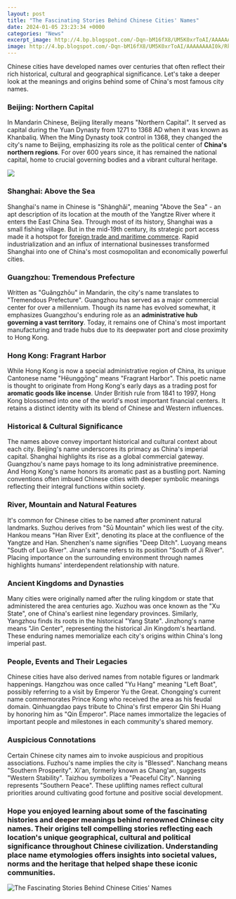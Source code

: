 ```yaml
---
layout: post
title: "The Fascinating Stories Behind Chinese Cities' Names"
date: 2024-01-05 23:23:34 +0000
categories: "News"
excerpt_image: http://4.bp.blogspot.com/-Dqn-bM16fX8/UM5K0xrToAI/AAAAAAAAI0k/Rkhqzkep2qU/s1600/Dalian_City_Fascinating_Chinese_Zhongshan_Square_China_Asia_Hd_Desktop_Wallpaper_citiesoflove.blogspot.com.jpg
image: http://4.bp.blogspot.com/-Dqn-bM16fX8/UM5K0xrToAI/AAAAAAAAI0k/Rkhqzkep2qU/s1600/Dalian_City_Fascinating_Chinese_Zhongshan_Square_China_Asia_Hd_Desktop_Wallpaper_citiesoflove.blogspot.com.jpg
---
```


Chinese cities have developed names over centuries that often reflect their rich historical, cultural and geographical significance. Let's take a deeper look at the meanings and origins behind some of China's most famous city names.
### Beijing: Northern Capital
In Mandarin Chinese, Beijing literally means "Northern Capital". It served as capital during the Yuan Dynasty from 1271 to 1368 AD when it was known as Khanbaliq. When the Ming Dynasty took control in 1368, they changed the city's name to Beijing, emphasizing its role as the political center of **China's northern regions**. For over 600 years since, it has remained the national capital, home to crucial governing bodies and a vibrant cultural heritage.  

![](http://www.chinahighlights.com/image/travelguide/top10-china-tourist-cities.jpg)
### Shanghai: Above the Sea 
Shanghai's name in Chinese is "Shànghǎi", meaning "Above the Sea" - an apt description of its location at the mouth of the Yangtze River where it enters the East China Sea. Through most of its history, Shanghai was a small fishing village. But in the mid-19th century, its strategic port access made it a hotspot for [foreign trade and maritime commerce](https://travelokla.github.io/2024-01-01-10-raisons-pour-visiter-l-xc9thiopie/). Rapid industrialization and an influx of international businesses transformed Shanghai into one of China's most cosmopolitan and economically powerful cities.
### Guangzhou: Tremendous Prefecture
Written as "Guǎngzhōu" in Mandarin, the city's name translates to "Tremendous Prefecture". Guangzhou has served as a major commercial center for over a millennium. Though its name has evolved somewhat, it emphasizes Guangzhou's enduring role as an **administrative hub governing a vast territory**. Today, it remains one of China's most important manufacturing and trade hubs due to its deepwater port and close proximity to Hong Kong.  
### Hong Kong: Fragrant Harbor
While Hong Kong is now a special administrative region of China, its unique Cantonese name "Hēunggōng" means "Fragrant Harbor". This poetic name is thought to originate from Hong Kong's early days as a trading post for **aromatic goods like incense**. Under British rule from 1841 to 1997, Hong Kong blossomed into one of the world's most important financial centers. It retains a distinct identity with its blend of Chinese and Western influences.
### Historical & Cultural Significance
The names above convey important historical and cultural context about each city. Beijing's name underscores its primacy as China's imperial capital. Shanghai highlights its rise as a global commercial gateway. Guangzhou's name pays homage to its long administrative preeminence. And Hong Kong's name honors its aromatic past as a bustling port. Naming conventions often imbued Chinese cities with deeper symbolic meanings reflecting their integral functions within society.
### River, Mountain and Natural Features
It's common for Chinese cities to be named after prominent natural landmarks. Suzhou derives from "Sū Mountain" which lies west of the city. Hankou means "Han River Exit", denoting its place at the confluence of the Yangtze and Han. Shenzhen's name signifies "Deep Ditch". Luoyang means "South of Luo River". Jinan's name refers to its position "South of Ji River". Placing importance on the surrounding environment through names highlights humans' interdependent relationship with nature.
### Ancient Kingdoms and Dynasties
Many cities were originally named after the ruling kingdom or state that administered the area centuries ago. Xuzhou was once known as the "Xu State", one of China's earliest nine legendary provinces. Similarly, Yangzhou finds its roots in the historical "Yang State". Jinzhong's name means "Jin Center", representing the historical Jin Kingdom's heartland. These enduring names memorialize each city's origins within China's long imperial past. 
### People, Events and Their Legacies 
Chinese cities have also derived names from notable figures or landmark happenings. Hangzhou was once called "Yu Hang" meaning "Left Boat", possibly referring to a visit by Emperor Yu the Great. Chongqing's current name commemorates Prince Kong who received the area as his feudal domain. Qinhuangdao pays tribute to China's first emperor Qin Shi Huang by honoring him as "Qin Emperor". Place names immortalize the legacies of important people and milestones in each community's shared memory.
### Auspicious Connotations
Certain Chinese city names aim to invoke auspicious and propitious associations. Fuzhou's name implies the city is "Blessed". Nanchang means "Southern Prosperity". Xi'an, formerly known as Chang'an, suggests "Western Stability". Taizhou symbolizes a "Peaceful City". Nanning represents "Southern Peace". These uplifting names reflect cultural priorities around cultivating good fortune and positive social development. 
### Hope you enjoyed learning about some of the fascinating histories and deeper meanings behind renowned Chinese city names. Their origins tell compelling stories reflecting each location's unique geographical, cultural and political significance throughout Chinese civilization. Understanding place name etymologies offers insights into societal values, norms and the heritage that helped shape these iconic communities.
![The Fascinating Stories Behind Chinese Cities' Names](http://4.bp.blogspot.com/-Dqn-bM16fX8/UM5K0xrToAI/AAAAAAAAI0k/Rkhqzkep2qU/s1600/Dalian_City_Fascinating_Chinese_Zhongshan_Square_China_Asia_Hd_Desktop_Wallpaper_citiesoflove.blogspot.com.jpg)